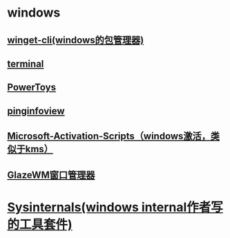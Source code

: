 # windows

## [winget-cli(windows的包管理器)](https://github.com/microsoft/winget-cli)

## [terminal](https://github.com/microsoft/terminal)

## [PowerToys](https://github.com/microsoft/PowerToys)

## [pinginfoview](https://www.nirsoft.net/utils/multiple_ping_tool.html)

## [Microsoft-Activation-Scripts（windows激活，类似于kms）](https://github.com/massgravel/Microsoft-Activation-Scripts)

## [GlazeWM窗口管理器](https://github.com/lars-berger/GlazeWM)

# [Sysinternals(windows internal作者写的工具套件)](https://docs.microsoft.com/en-us/sysinternals/)
